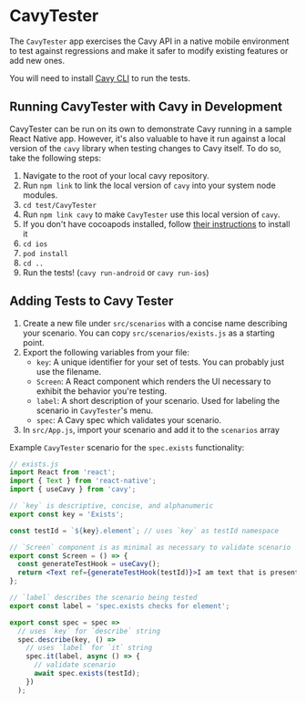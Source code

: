 # CavyTester

The `CavyTester` app exercises the Cavy API in a native mobile environment to
test against regressions and make it safer to modify existing features or add
new ones.


You will need to install [Cavy CLI](https://github.com/pixielabs/cavy-cli) to
run the tests.

## Running CavyTester with Cavy in Development

CavyTester can be run on its own to demonstrate Cavy running in a sample React
Native app. However, it's also valuable to have it run against a local version
of the `cavy` library when testing changes to Cavy itself. To do so, take the
following steps:

1. Navigate to the root of your local cavy repository.
2. Run `npm link` to link the local version of `cavy` into your system node
   modules.
3. `cd test/CavyTester`
4. Run `npm link cavy` to make `CavyTester` use this local version of `cavy`.
5. If you don't have cocoapods installed, follow
  [their instructions](https://cocoapods.org/) to install it
6. `cd ios`
7. `pod install`
8. `cd ..`
9. Run the tests! (`cavy run-android` or `cavy run-ios`)

## Adding Tests to Cavy Tester

1. Create a new file under `src/scenarios` with a concise name describing your
   scenario. You can copy `src/scenarios/exists.js` as a starting point.
2. Export the following variables from your file:
    - `key`: A unique identifier for your set of tests. You can probably just
      use the filename.
    - `Screen`: A React component which renders the UI necessary to exhibit the
      behavior you're testing.
    - `label`: A short description of your scenario. Used for labeling the
      scenario in `CavyTester`'s menu.
    - `spec`: A Cavy spec which validates your scenario.
3. In `src/App.js`, import your scenario and add it to the `scenarios` array

Example `CavyTester` scenario for the `spec.exists` functionality:

```jsx
// exists.js
import React from 'react';
import { Text } from 'react-native';
import { useCavy } from 'cavy';

// `key` is descriptive, concise, and alphanumeric
export const key = 'Exists';

const testId = `${key}.element`; // uses `key` as testId namespace

// `Screen` component is as minimal as necessary to validate scenario
export const Screen = () => {
  const generateTestHook = useCavy();
  return <Text ref={generateTestHook(testId)}>I am text that is present</Text>;
};

// `label` describes the scenario being tested
export const label = 'spec.exists checks for element';

export const spec = spec =>
  // uses `key` for `describe` string
  spec.describe(key, () =>
    // uses `label` for `it` string
    spec.it(label, async () => {
      // validate scenario
      await spec.exists(testId);
    })
  );

```
